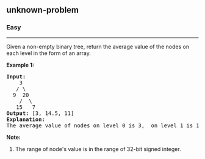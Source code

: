 <h2>unknown-problem</h2><h3>Easy</h3><hr><div>Given a non-empty binary tree, return the average value of the nodes on each level in the form of an array.

<p><b>Example 1:</b><br>
</p><pre><b>Input:</b>
    3
   / \
  9  20
    /  \
   15   7
<b>Output:</b> [3, 14.5, 11]
<b>Explanation:</b>
The average value of nodes on level 0 is 3,  on level 1 is 14.5, and on level 2 is 11. Hence return [3, 14.5, 11].
</pre>
<p></p>

<p><b>Note:</b><br>
</p><ol>
<li>The range of node's value is in the range of 32-bit signed integer.</li>
</ol>
<p></p></div>